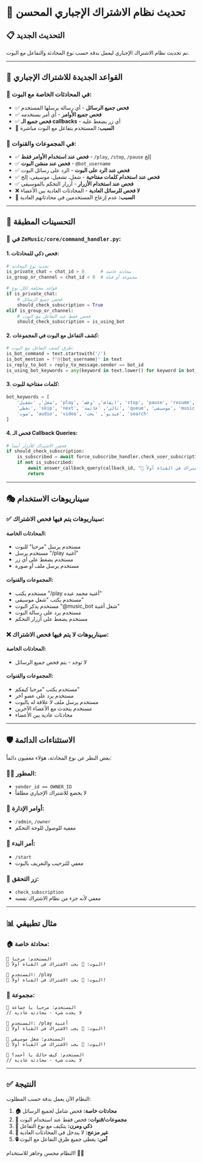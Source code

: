 # 🔐 تحديث نظام الاشتراك الإجباري المحسن

## 📋 **التحديث الجديد**

تم تحديث نظام الاشتراك الإجباري ليعمل بدقة حسب نوع المحادثة والتفاعل مع البوت.

---

## 🎯 **القواعد الجديدة للاشتراك الإجباري**

### 💬 **في المحادثات الخاصة مع البوت:**
- ✅ **فحص جميع الرسائل** - أي رسالة يرسلها المستخدم
- ✅ **فحص جميع الأوامر** - أي أمر يستخدمه
- ✅ **فحص جميع الـ callbacks** - أي زر يضغط عليه
- 🎯 **السبب:** المستخدم يتفاعل مع البوت مباشرة

### 👥 **في المجموعات والقنوات:**
- ✅ **فحص عند استخدام الأوامر فقط** - `/play`, `/stop`, `/pause` إلخ
- ✅ **فحص عند منشن البوت** - `@bot_username`
- ✅ **فحص عند الرد على البوت** - الرد على رسائل البوت
- ✅ **فحص عند استخدام كلمات مفتاحية** - شغل، تشغيل، موسيقى، إلخ
- ✅ **فحص عند استخدام الأزرار** - أزرار التحكم بالموسيقى
- ❌ **لا فحص للرسائل العادية** - المحادثات العادية بين الأعضاء
- 🎯 **السبب:** عدم إزعاج المستخدمين في محادثاتهم العادية

---

## 🔧 **التحسينات المطبقة**

### 📱 **في `ZeMusic/core/command_handler.py`:**

#### **1. فحص ذكي للمحادثات:**
```python
# تحديد نوع المحادثة
is_private_chat = chat_id > 0      # محادثة خاصة
is_group_or_channel = chat_id < 0  # مجموعة أو قناة

# قواعد مختلفة لكل نوع
if is_private_chat:
    # فحص جميع الرسائل
    should_check_subscription = True
elif is_group_or_channel:
    # فحص فقط عند التفاعل مع البوت
    should_check_subscription = is_using_bot
```

#### **2. كشف التفاعل مع البوت في المجموعات:**
```python
# طرق كشف التفاعل مع البوت:
is_bot_command = text.startswith('/')
is_bot_mention = f"@{bot_username}" in text
is_reply_to_bot = reply_to_message.sender == bot_id
is_using_bot_keywords = any(keyword in text.lower() for keyword in bot_keywords)
```

#### **3. كلمات مفتاحية للبوت:**
```python
bot_keywords = [
    'شغل', 'تشغيل', 'play', 'ايقاف', 'وقف', 'stop', 'pause', 'resume',
    'تخطي', 'skip', 'next', 'تالي', 'قائمة', 'queue', 'موسيقى', 'music',
    'صوت', 'audio', 'video', 'فيديو', 'بحث', 'search'
]
```

#### **4. فحص الـ Callback Queries:**
```python
# فحص الاشتراك للأزرار أيضاً
if should_check_subscription:
    is_subscribed = await force_subscribe_handler.check_user_subscription(sender_id)
    if not is_subscribed:
        await answer_callback_query(callback_id, "🔐 يجب الاشتراك في القناة أولاً!", True)
        return
```

---

## 🎭 **سيناريوهات الاستخدام**

### ✅ **سيناريوهات يتم فيها فحص الاشتراك:**

#### **المحادثات الخاصة:**
- مستخدم يرسل "مرحبا" للبوت
- مستخدم يرسل "/play أغنية"
- مستخدم يضغط على أي زر
- مستخدم يرسل ملف أو صورة

#### **المجموعات والقنوات:**
- مستخدم يكتب "/play أغنية محمد عبده"
- مستخدم يكتب "شغل موسيقى"
- مستخدم يذكر البوت "@music_bot شغل أغنية"
- مستخدم يرد على رسالة البوت
- مستخدم يضغط على أزرار التحكم

### ❌ **سيناريوهات لا يتم فيها فحص الاشتراك:**

#### **المحادثات الخاصة:**
- لا توجد - يتم فحص جميع الرسائل

#### **المجموعات والقنوات:**
- مستخدم يكتب "مرحبا كيفكم"
- مستخدم يرد على عضو آخر
- مستخدم يرسل ملف لا علاقة له بالبوت
- مستخدم يتحدث مع الأعضاء الآخرين
- محادثات عادية بين الأعضاء

---

## 🛡️ **الاستثناءات الدائمة**

بغض النظر عن نوع المحادثة، هؤلاء معفيون دائماً:

### 👨‍💻 **المطور:**
- `sender_id == OWNER_ID`
- لا يخضع للاشتراك الإجباري مطلقاً

### 🔧 **أوامر الإدارة:**
- `/admin`, `/owner`
- معفية للوصول للوحة التحكم

### 🏁 **أمر البدء:**
- `/start`
- معفي للترحيب والتعريف بالبوت

### 🔄 **زر التحقق:**
- `check_subscription`
- معفي لأنه جزء من نظام الاشتراك نفسه

---

## 📊 **مثال تطبيقي**

### 🏠 **محادثة خاصة:**
```
👤 المستخدم: مرحبا
🤖 البوت: 🔐 يجب الاشتراك في القناة أولاً!

👤 المستخدم: /play
🤖 البوت: 🔐 يجب الاشتراك في القناة أولاً!
```

### 👥 **مجموعة:**
```
👤 المستخدم: مرحبا يا جماعة
// لا يحدث شيء - محادثة عادية

👤 المستخدم: /play أغنية
🤖 البوت: 🔐 يجب الاشتراك في القناة أولاً!

👤 المستخدم: شغل موسيقى
🤖 البوت: 🔐 يجب الاشتراك في القناة أولاً!

👤 المستخدم: كيف حالك يا أحمد؟
// لا يحدث شيء - محادثة عادية
```

---

## ✅ **النتيجة**

النظام الآن يعمل بدقة حسب المطلوب:

1. **🏠 محادثات خاصة:** فحص شامل لجميع الرسائل
2. **👥 مجموعات/قنوات:** فحص فقط عند استخدام البوت
3. **🎯 ذكي ومرن:** يتكيف مع نوع التفاعل
4. **🚫 غير مزعج:** لا يتدخل في المحادثات العادية
5. **🔒 آمن:** يغطي جميع طرق التفاعل مع البوت

النظام محسن وجاهز للاستخدام! 🎵✨